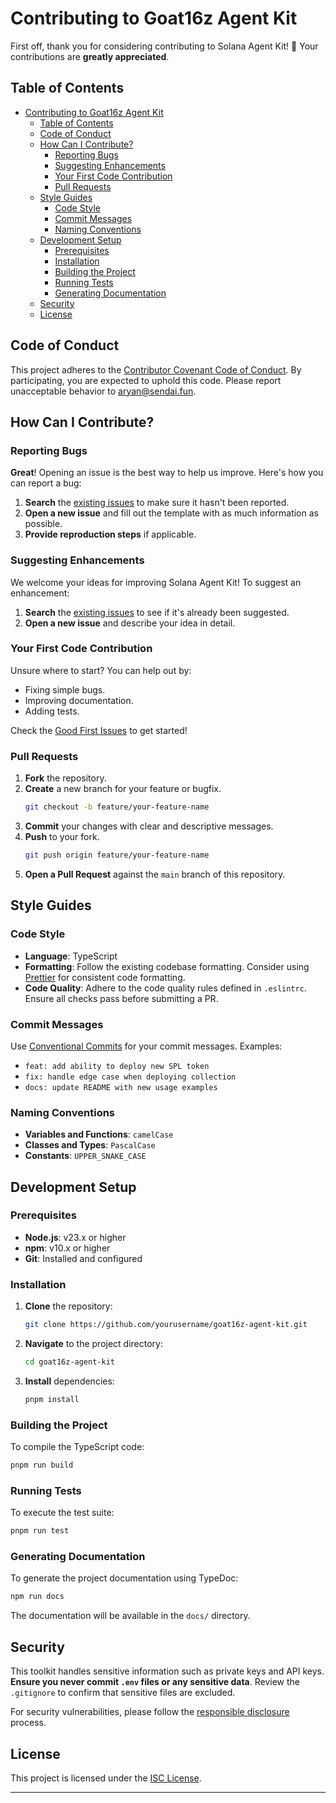 # Contributing to Goat16z Agent Kit

First off, thank you for considering contributing to Solana Agent Kit! 🎉 Your contributions are **greatly appreciated**.

## Table of Contents

- [Contributing to Goat16z Agent Kit](#contributing-to-goat16z-agent-kit)
  - [Table of Contents](#table-of-contents)
  - [Code of Conduct](#code-of-conduct)
  - [How Can I Contribute?](#how-can-i-contribute)
    - [Reporting Bugs](#reporting-bugs)
    - [Suggesting Enhancements](#suggesting-enhancements)
    - [Your First Code Contribution](#your-first-code-contribution)
    - [Pull Requests](#pull-requests)
  - [Style Guides](#style-guides)
    - [Code Style](#code-style)
    - [Commit Messages](#commit-messages)
    - [Naming Conventions](#naming-conventions)
  - [Development Setup](#development-setup)
    - [Prerequisites](#prerequisites)
    - [Installation](#installation)
    - [Building the Project](#building-the-project)
    - [Running Tests](#running-tests)
    - [Generating Documentation](#generating-documentation)
  - [Security](#security)
  - [License](#license)

## Code of Conduct

This project adheres to the [Contributor Covenant Code of Conduct](https://www.contributor-covenant.org/version/2/0/code_of_conduct/). By participating, you are expected to uphold this code. Please report unacceptable behavior to [aryan@sendai.fun](mailto:aryan@sendai.fun).

## How Can I Contribute?

### Reporting Bugs

**Great**! Opening an issue is the best way to help us improve. Here's how you can report a bug:

1. **Search** the [existing issues](https://github.com/goat16z-agent/goat16z-agent-kit/issues) to make sure it hasn't been reported.
2. **Open a new issue** and fill out the template with as much information as possible.
3. **Provide reproduction steps** if applicable.

### Suggesting Enhancements

We welcome your ideas for improving Solana Agent Kit! To suggest an enhancement:

1. **Search** the [existing issues](https://github.com/goat16z-agent/goat16z-agent-kit/issues) to see if it's already been suggested.
2. **Open a new issue** and describe your idea in detail.

### Your First Code Contribution

Unsure where to start? You can help out by:

- Fixing simple bugs.
- Improving documentation.
- Adding tests.

Check the [Good First Issues](https://github.com/goat16z-agent/goat16z-agent-kit/issues?q=is%3Aissue+is%3Aopen+label%3A%22good+first+issue%22) to get started!

### Pull Requests

1. **Fork** the repository.
2. **Create** a new branch for your feature or bugfix.
   ```bash
   git checkout -b feature/your-feature-name
   ```
3. **Commit** your changes with clear and descriptive messages.
4. **Push** to your fork.
   ```bash
   git push origin feature/your-feature-name
   ```
5. **Open a Pull Request** against the `main` branch of this repository.

## Style Guides

### Code Style

- **Language**: TypeScript
- **Formatting**: Follow the existing codebase formatting. Consider using [Prettier](https://prettier.io/) for consistent code formatting.
- **Code Quality**: Adhere to the code quality rules defined in `.eslintrc`. Ensure all checks pass before submitting a PR.

### Commit Messages

Use [Conventional Commits](https://www.conventionalcommits.org/en/v1.0.0/) for your commit messages. Examples:

- `feat: add ability to deploy new SPL token`
- `fix: handle edge case when deploying collection`
- `docs: update README with new usage examples`

### Naming Conventions

- **Variables and Functions**: `camelCase`
- **Classes and Types**: `PascalCase`
- **Constants**: `UPPER_SNAKE_CASE`

## Development Setup

### Prerequisites

- **Node.js**: v23.x or higher
- **npm**: v10.x or higher
- **Git**: Installed and configured

### Installation

1. **Clone** the repository:
   ```bash
   git clone https://github.com/yourusername/goat16z-agent-kit.git
   ```
2. **Navigate** to the project directory:
   ```bash
   cd goat16z-agent-kit
   ```
3. **Install** dependencies:
   ```bash
   pnpm install
   ```

### Building the Project

To compile the TypeScript code:

```bash
pnpm run build
```

### Running Tests

To execute the test suite:

```bash
pnpm run test
```

### Generating Documentation

To generate the project documentation using TypeDoc:

```bash
npm run docs
```

The documentation will be available in the `docs/` directory.

## Security

This toolkit handles sensitive information such as private keys and API keys. **Ensure you never commit `.env` files or any sensitive data**. Review the `.gitignore` to confirm that sensitive files are excluded.

For security vulnerabilities, please follow the [responsible disclosure](mailto:aryan@sendai.fun) process.

## License

This project is licensed under the [ISC License](LICENSE).

---
